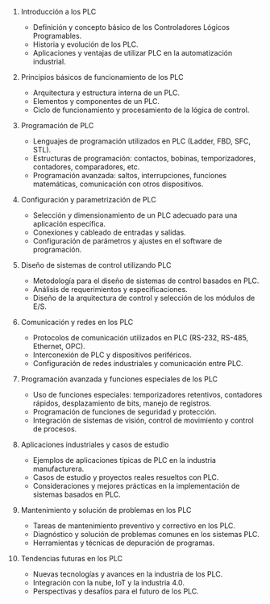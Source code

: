 1. Introducción a los PLC
   - Definición y concepto básico de los Controladores Lógicos Programables.
   - Historia y evolución de los PLC.
   - Aplicaciones y ventajas de utilizar PLC en la automatización industrial.

2. Principios básicos de funcionamiento de los PLC
   - Arquitectura y estructura interna de un PLC.
   - Elementos y componentes de un PLC.
   - Ciclo de funcionamiento y procesamiento de la lógica de control.

3. Programación de PLC
   - Lenguajes de programación utilizados en PLC (Ladder, FBD, SFC, STL).
   - Estructuras de programación: contactos, bobinas, temporizadores, contadores, comparadores, etc.
   - Programación avanzada: saltos, interrupciones, funciones matemáticas, comunicación con otros dispositivos.

4. Configuración y parametrización de PLC
   - Selección y dimensionamiento de un PLC adecuado para una aplicación específica.
   - Conexiones y cableado de entradas y salidas.
   - Configuración de parámetros y ajustes en el software de programación.

5. Diseño de sistemas de control utilizando PLC
   - Metodología para el diseño de sistemas de control basados en PLC.
   - Análisis de requerimientos y especificaciones.
   - Diseño de la arquitectura de control y selección de los módulos de E/S.

6. Comunicación y redes en los PLC
   - Protocolos de comunicación utilizados en PLC (RS-232, RS-485, Ethernet, OPC).
   - Interconexión de PLC y dispositivos periféricos.
   - Configuración de redes industriales y comunicación entre PLC.

7. Programación avanzada y funciones especiales de los PLC
   - Uso de funciones especiales: temporizadores retentivos, contadores rápidos, desplazamiento de bits, manejo de registros.
   - Programación de funciones de seguridad y protección.
   - Integración de sistemas de visión, control de movimiento y control de procesos.

8. Aplicaciones industriales y casos de estudio
   - Ejemplos de aplicaciones típicas de PLC en la industria manufacturera.
   - Casos de estudio y proyectos reales resueltos con PLC.
   - Consideraciones y mejores prácticas en la implementación de sistemas basados en PLC.

9. Mantenimiento y solución de problemas en los PLC
   - Tareas de mantenimiento preventivo y correctivo en los PLC.
   - Diagnóstico y solución de problemas comunes en los sistemas PLC.
   - Herramientas y técnicas de depuración de programas.

10. Tendencias futuras en los PLC
    - Nuevas tecnologías y avances en la industria de los PLC.
    - Integración con la nube, IoT y la industria 4.0.
    - Perspectivas y desafíos para el futuro de los PLC.
